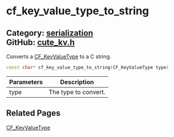 [](../header.md ':include')

# cf_key_value_type_to_string

Category: [serialization](https://github.com/RandyGaul/cute_framework/blob/master/docs/api_reference?id=serialization)  
GitHub: [cute_kv.h](https://github.com/RandyGaul/cute_framework/blob/master/include/cute_kv.h)  
---

Converts a [CF_KeyValueType](https://github.com/RandyGaul/cute_framework/blob/master/docs/serialization/cf_keyvaluetype.md) to a C string.

```cpp
const char* cf_key_value_type_to_string(CF_KeyValueType type)
```

Parameters | Description
--- | ---
type | The type to convert.

## Related Pages

[CF_KeyValueType](https://github.com/RandyGaul/cute_framework/blob/master/docs/serialization/cf_keyvaluetype.md)  
